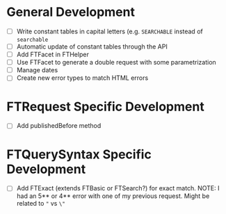 # General Development
- [ ] Write constant tables in capital letters (e.g. `SEARCHABLE` instead of `searchable`
- [ ] Automatic update of constant tables through the API
- [ ] Add FTFacet in FTHelper
- [ ] Use FTFacet to generate a double request with some parametrization
- [ ] Manage dates
- [ ] Create new error types to match HTML errors

# FTRequest Specific Development
- [ ] Add publishedBefore method


# FTQuerySyntax Specific Development
- [ ] Add FTExact (extends FTBasic or FTSearch?) for exact match. NOTE: I had an 5** or 4** error with one of my previous request. Might be related to `"` vs `\"`
